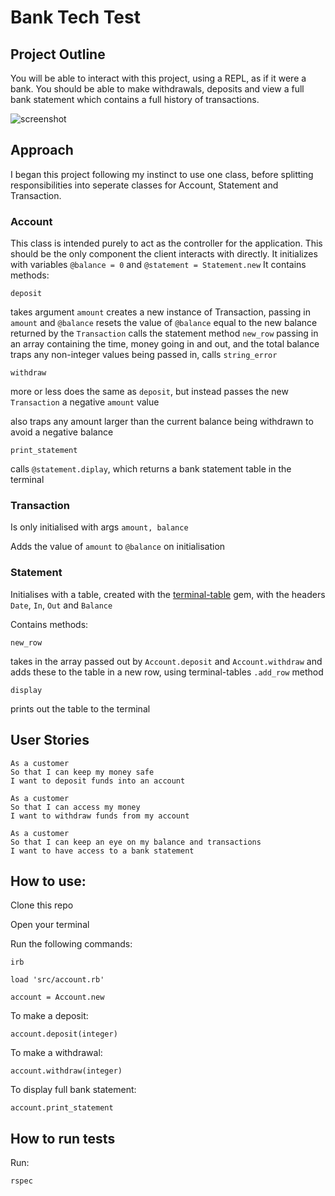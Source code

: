 # Bank Tech Test

## Project Outline

You will be able to interact with this project, using a REPL, as if it were a bank. You should be able to make withdrawals, deposits and view a full bank statement which contains a full history of transactions.

![screenshot](images/bank_screenshot.png)

## Approach

I began this project following my instinct to use one class, before splitting responsibilities into seperate classes for Account, Statement and Transaction.

### Account

This class is intended purely to act as the controller for the application. This should be the only component the client interacts with directly.
It initializes with variables `@balance = 0` and `@statement = Statement.new`
It contains methods:

```
deposit
```
takes argument `amount`
creates a new instance of Transaction, passing in `amount` and `@balance`
resets the value of `@balance` equal to the new balance returned by the `Transaction`
calls the statement method `new_row` passing in an array containing the time, money going in and out, and the total balance
traps any non-integer values being passed in, calls `string_error`

```
withdraw
```
more or less does the same as `deposit`, but instead passes the new `Transaction` a negative `amount` value

also traps any amount larger than the current balance being withdrawn to avoid a negative balance

```
print_statement
```
calls `@statement.diplay`, which returns a bank statement table in the terminal

### Transaction

Is only initialised with args `amount, balance`

Adds the value of `amount` to `@balance` on initialisation

### Statement

Initialises with a table, created with the [terminal-table](https://github.com/tj/terminal-table) gem, with the headers `Date`, `In`, `Out` and `Balance`

Contains methods:

```
new_row
```
takes in the array passed out by `Account.deposit` and `Account.withdraw` and adds these to the table in a new row, using terminal-tables `.add_row` method

```
display
```
prints out the table to the terminal

## User Stories

```
As a customer
So that I can keep my money safe
I want to deposit funds into an account
```

```
As a customer
So that I can access my money
I want to withdraw funds from my account
```

```
As a customer
So that I can keep an eye on my balance and transactions
I want to have access to a bank statement
```

## How to use:

Clone this repo

Open your terminal

Run the following commands:

```
irb
```

```
load 'src/account.rb'
```

```
account = Account.new
```

To make a deposit:

```
account.deposit(integer)
```

To make a withdrawal:

```
account.withdraw(integer)
```

To display full bank statement:

```
account.print_statement
```

## How to run tests

Run:

```
rspec
```
